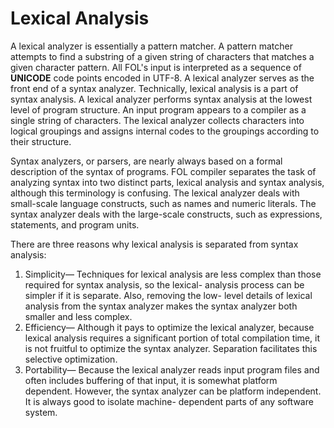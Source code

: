 # Lexical Analysis

A lexical analyzer is essentially a pattern matcher. A pattern matcher attempts to find a substring of a given string of characters that matches a given character pattern. All FOL's input is interpreted as a sequence of **UNICODE** code points encoded in UTF-8. A lexical analyzer serves as the front end of a syntax analyzer. Technically, lexical analysis is a part of syntax analysis. A lexical analyzer performs syntax analysis at the lowest level of program structure. An input program appears to a compiler as a single string of characters. The lexical analyzer collects characters into logical groupings and assigns internal codes to the groupings according to their structure.

Syntax analyzers, or parsers, are nearly always based on a formal description of the syntax of programs. FOL compiler separates the task of analyzing syntax into two distinct parts, lexical analysis and syntax analysis, although this terminology is confusing. The lexical analyzer deals with  small-scale language constructs, such as names and numeric literals. The syntax analyzer deals with the large-scale constructs, such as expressions, statements, and program units. 

There are three reasons why lexical analysis is separated from syntax  analysis:
1.  Simplicity— Techniques for lexical analysis are less complex than those required for syntax analysis, so the  lexical-  analysis process can be simpler if it is separate. Also, removing the  low- level details of lexical analysis from the syntax analyzer makes the syntax analyzer both smaller and less complex.
2.  Efficiency— Although it pays to optimize the lexical analyzer, because lexical analysis requires a significant portion of total compilation time, it is not fruitful to optimize the syntax analyzer. Separation facilitates this selective optimization.
3.  Portability— Because the lexical analyzer reads input program files and often includes buffering of that input, it is somewhat platform dependent. However, the syntax analyzer can be platform independent. It is always good to isolate  machine- dependent parts of any software system.
